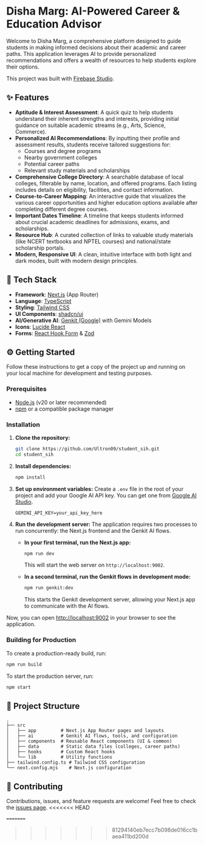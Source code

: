 # Disha Marg: AI-Powered Career & Education Advisor

Welcome to Disha Marg, a comprehensive platform designed to guide students in making informed decisions about their academic and career paths. This application leverages AI to provide personalized recommendations and offers a wealth of resources to help students explore their options.

This project was built with [Firebase Studio](https://studio.firebase.google.com).

 <!-- It's a good idea to add a real screenshot here -->

## ✨ Features

*   **Aptitude & Interest Assessment**: A quick quiz to help students understand their inherent strengths and interests, providing initial guidance on suitable academic streams (e.g., Arts, Science, Commerce).
*   **Personalized AI Recommendations**: By inputting their profile and assessment results, students receive tailored suggestions for:
    *   Courses and degree programs
    *   Nearby government colleges
    *   Potential career paths
    *   Relevant study materials and scholarships
*   **Comprehensive College Directory**: A searchable database of local colleges, filterable by name, location, and offered programs. Each listing includes details on eligibility, facilities, and contact information.
*   **Course-to-Career Mapping**: An interactive guide that visualizes the various career opportunities and higher education options available after completing different degree courses.
*   **Important Dates Timeline**: A timeline that keeps students informed about crucial academic deadlines for admissions, exams, and scholarships.
*   **Resource Hub**: A curated collection of links to valuable study materials (like NCERT textbooks and NPTEL courses) and national/state scholarship portals.
*   **Modern, Responsive UI**: A clean, intuitive interface with both light and dark modes, built with modern design principles.

## 🚀 Tech Stack

*   **Framework**: [Next.js](https://nextjs.org/) (App Router)
*   **Language**: [TypeScript](https://www.typescriptlang.org/)
*   **Styling**: [Tailwind CSS](https://tailwindcss.com/)
*   **UI Components**: [shadcn/ui](https://ui.shadcn.com/)
*   **AI/Generative AI**: [Genkit (Google)](https://firebase.google.com/docs/genkit) with Gemini Models
*   **Icons**: [Lucide React](https://lucide.dev/)
*   **Forms**: [React Hook Form](https://react-hook-form.com/) & [Zod](https://zod.dev/)

## ⚙️ Getting Started

Follow these instructions to get a copy of the project up and running on your local machine for development and testing purposes.

### Prerequisites

*   [Node.js](https://nodejs.org/en/) (v20 or later recommended)
*   [npm](https://www.npmjs.com/) or a compatible package manager

### Installation

1.  **Clone the repository:**
    ```sh
    git clone https://github.com/Ultron09/student_sih.git
    cd student_sih
    ```

2.  **Install dependencies:**
    ```sh
    npm install
    ```

3.  **Set up environment variables:**
    Create a `.env` file in the root of your project and add your Google AI API key. You can get one from [Google AI Studio](https://aistudio.google.com/app/apikey).
    ```env
    GEMINI_API_KEY=your_api_key_here
    ```

4.  **Run the development server:**
    The application requires two processes to run concurrently: the Next.js frontend and the Genkit AI flows.

    *   **In your first terminal, run the Next.js app:**
        ```sh
        npm run dev
        ```
        This will start the web server on `http://localhost:9002`.

    *   **In a second terminal, run the Genkit flows in development mode:**
        ```sh
        npm run genkit:dev
        ```
        This starts the Genkit development server, allowing your Next.js app to communicate with the AI flows.

Now, you can open [http://localhost:9002](http://localhost:9002) in your browser to see the application.

### Building for Production

To create a production-ready build, run:
```sh
npm run build
```

To start the production server, run:
```sh
npm start
```

## 📂 Project Structure

```
.
├── src
│   ├── app         # Next.js App Router pages and layouts
│   ├── ai          # Genkit AI flows, tools, and configuration
│   ├── components  # Reusable React components (UI & common)
│   ├── data        # Static data files (colleges, career paths)
│   ├── hooks       # Custom React hooks
│   └── lib         # Utility functions
├── tailwind.config.ts # Tailwind CSS configuration
└── next.config.mjs    # Next.js configuration
```

## 🤝 Contributing

Contributions, issues, and feature requests are welcome! Feel free to check the [issues page](https://github.com/Ultron09/student_sih/issues).
<<<<<<< HEAD
```
=======
```
>>>>>>> 81294140eb7ecc7b098de016cc1baea411bd200d
